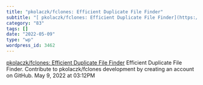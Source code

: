 ```yaml
---
title: "pkolaczk/fclones: Efficient Duplicate File Finder"
subtitle: "[ pkolaczk/fclones: Efficient Duplicate File Finder](https://github.com/pkolaczk/fclones)"
category: "83"
tags: []
date: "2022-05-09"
type: "wp"
wordpress_id: 3462
---
```

[ pkolaczk/fclones: Efficient Duplicate File Finder](https://github.com/pkolaczk/fclones)
 Efficient Duplicate File Finder. Contribute to pkolaczk/fclones development by creating an account on GitHub.
May 9, 2022 at 03:12PM
